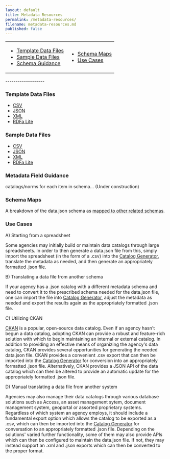 ```yaml
---
layout: default
title: Metadata Resources
permalink: /metadata-resources/
filename: metadata-resources.md
published: false
---
```


<table width="60%">
<b><tr><td><ul>
<li><a href="#template">Template Data Files</a></li>
<li><a href="#sample">Sample Data Files</a></li>
<li><a href="#guidance">Schema Guidance</a></li>
</ul></td>
<td><ul>
<li><a href="#maps">Schema Maps</a></li>
<li><a href="#use-cases">Use Cases</a><br></li>
</ul></td></tr></b>
</table>
-------------------

### Template Data Files
* [CSV]()
* [JSON]()
* [XML]()
* [RDFa Lite]()


### Sample Data Files
* [CSV]()
* [JSON]()
* [XML]()
* [RDFa Lite]()

### Metadata Field  Guidance

catalogs/norms for each item in schema... (Under construction)

### Schema Maps

A breakdown of the data.json schema as [mapped to other related schemas]().  

### Use Cases  

A) Starting from a spreadsheet

Some agencies may initially build or maintain data catalogs through large spreadsheets.  In order to then generate a data.json file from this, simply import the spreadsheet (in the form of a .csv) into the [Catalog Generator](http://project-open-data.github.com/catalog-generator/), translate the metadata as needed, and then generate an appropriately formatted .json file.  

B) Translating a data file from another schema

If your agency has a .json catalog with a different metadata schema and need to convert it to the prescribed schema needed for the data.json file, one can import the file into [Catalog Generator](http://project-open-data.github.com/catalog-generator/), adjust the metadata as needed and export the results again as the appropriately formatted .json file.  

C) Utilizing CKAN 

[CKAN](http://www.CKAN.org) is a popular, open-source data catalog.  Even if an agency hasn't begun a data catalog, adopting CKAN can provide a robust and feature-rich solution with which to begin maintaining an internal or external catalog.  In addition to providing an effective means of organizing the agency's data catalog, CKAN provides several opportunities for generating the needed data.json file.  CKAN provides a convenient .csv export that can then be imported into the [Catalog Generator](http://project-open-data.github.com/catalog-generator/) for conversion into an appropriately formatted .json file.  Alternatively, CKAN provides a JSON API of the data catalog which can then be altered to provide an automatic update for the appropriately formatted .json file.  

D) Manual translating a data file from another system

Agencies may also manage their data catalogs through various database solutions such as Access, an asset management sytem, document management system, geoportal or assorted proprietary systems.  Regardless of which system an agency employs, it should include a fundamental export option which allows the catalog to be exported as a .csv, which can then be imported into the [Catalog Generator](http://project-open-data.github.com/catalog-generator/) for conversation to an appropriately formatted .json file.  Depending on the solutions' varied further functionality, some of them may also provide APIs which can then be configured to maintain the data.json file.  If not, they may instead support an .xml and .json exports which can then be converted to the proper format.